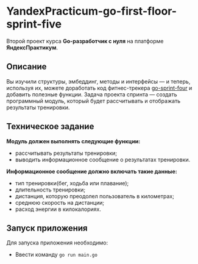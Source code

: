 # YandexPracticum-go-first-floor-sprint-five
Второй проект курса **Go-разработчик с нуля** на платформе **ЯндексПрактикум**.

## Описание
Вы изучили структуры, эмбеддинг, методы и интерфейсы — и теперь, используя их, можете доработать код фитнес-трекера [go-sprint-four](https://github.com/AlexPop69/go-sprint-four) и добавить полезные функции. Задача проекта спринта — создать программный модуль, который будет рассчитывать и отображать результаты тренировки.

## Техническое задание 
**Модуль должен выполнять следующие функции:**
- рассчитывать результаты тренировки;
- выводить информационное сообщение о результатах тренировки.

**Информационное сообщение должно включать такие данные:**
- тип тренировки(бег, ходьба или плавание);
- длительность тренировки;
- дистанция, которую преодолел пользователь в километрах;
- среднюю скорость на дистанции;
- расход энергии в килокалориях.

## Запуск приложения
Для запуска приложения необходимо:
 - Ввести команду  `go run main.go`
